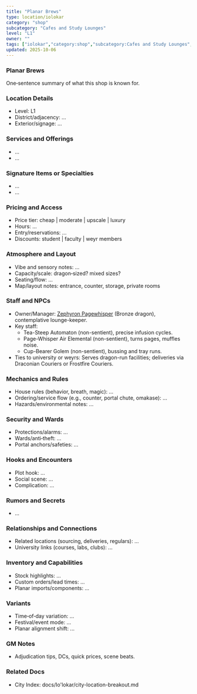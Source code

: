 ```yaml
---
title: "Planar Brews"
type: location/iolokar
category: "shop"
subcategory: "Cafes and Study Lounges"
level: "L1"
owner: ""
tags: ["iolokar","category:shop","subcategory:Cafes and Study Lounges","level:L1"]
updated: 2025-10-06
---
```

### Planar Brews

One‑sentence summary of what this shop is known for.

### Location Details

- Level: L1
- District/adjacency: ...
- Exterior/signage: ...

### Services and Offerings

- ...
- ...

### Signature Items or Specialties

- ...
- ...

### Pricing and Access

- Price tier: cheap | moderate | upscale | luxury
- Hours: ...
- Entry/reservations: ...
- Discounts: student | faculty | weyr members

### Atmosphere and Layout

- Vibe and sensory notes: ...
- Capacity/scale: dragon‑sized? mixed sizes?
- Seating/flow: ...
- Map/layout notes: entrance, counter, storage, private rooms

### Staff and NPCs

- Owner/Manager: [Zephyron Pagewhisper](../People/zephyron-pagewhisper.md) (Bronze dragon), contemplative lounge-keeper.
- Key staff:
  - Tea-Steep Automaton (non-sentient), precise infusion cycles.
  - Page-Whisper Air Elemental (non-sentient), turns pages, muffles noise.
  - Cup-Bearer Golem (non-sentient), bussing and tray runs.
- Ties to university or weyrs: Serves dragon-run facilities; deliveries via Draconian Couriers or Frostfire Couriers.

### Mechanics and Rules

- House rules (behavior, breath, magic): ...
- Ordering/service flow (e.g., counter, portal chute, omakase): ...
- Hazards/environmental notes: ...

### Security and Wards

- Protections/alarms: ...
- Wards/anti‑theft: ...
- Portal anchors/safeties: ...

### Hooks and Encounters

- Plot hook: ...
- Social scene: ...
- Complication: ...

### Rumors and Secrets

- ...

### Relationships and Connections

- Related locations (sourcing, deliveries, regulars): ...
- University links (courses, labs, clubs): ...

### Inventory and Capabilities

- Stock highlights: ...
- Custom orders/lead times: ...
- Planar imports/components: ...

### Variants

- Time‑of‑day variation: ...
- Festival/event mode: ...
- Planar alignment shift: ...

### GM Notes

- Adjudication tips, DCs, quick prices, scene beats.

### Related Docs

- City Index: docs/Io'lokar/city-location-breakout.md

